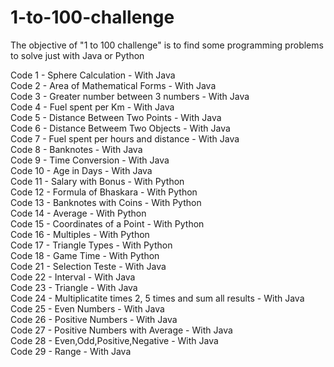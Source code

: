 # 1-to-100-challenge
The objective of "1 to 100 challenge" is to find some programming problems to solve just with Java or Python

Code 1 - Sphere Calculation - With Java<br />
Code 2 - Area of Mathematical Forms - With Java<br />
Code 3 - Greater number between 3 numbers - With Java<br />
Code 4 - Fuel spent per Km - With Java<br />
Code 5 - Distance Between Two Points - With Java<br />
Code 6 - Distance Betweem Two Objects - With Java<br />
Code 7 - Fuel spent per hours and distance - With Java<br />
Code 8 - Banknotes - With Java<br />
Code 9 - Time Conversion - With Java <br />
Code 10 - Age in Days - With Java<br />
Code 11 - Salary with Bonus - With Python<br />
Code 12 - Formula of Bhaskara - With Python<br />
Code 13 - Banknotes with Coins - With Python<br />
Code 14 - Average - With Python<br />
Code 15 - Coordinates of a Point - With Python<br />
Code 16 - Multiples - With Python<br />
Code 17 - Triangle Types - With Python<br />
Code 18 - Game Time - With Python<br />
Code 21 - Selection Teste - With Java<br />
Code 22 - Interval - With Java<br />
Code 23 - Triangle - With Java<br />
Code 24 - Multiplicatite times 2, 5 times and sum all results - With Java<br />
Code 25 - Even Numbers - With Java<br />
Code 26 - Positive Numbers - With Java<br />
Code 27 - Positive Numbers with Average - With Java<br />
Code 28 - Even,Odd,Positive,Negative - With Java<br />
Code 29 - Range - With Java<br />
